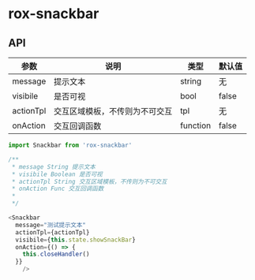 # rox-snackbar




## API
参数 | 说明 | 类型 | 默认值
-----|-----|-----|-----
message|提示文本|string|无
visibile|是否可视|bool|false
actionTpl | 交互区域模板，不传则为不可交互 | tpl |无
onAction | 交互回调函数 | function | false

```javascript
import Snackbar from 'rox-snackbar'

/**
 * message String 提示文本
 * visibile Boolean 是否可视
 * actionTpl String 交互区域模板，不传则为不可交互
 * onAction Func 交互回调函数
 * 
 */

<Snackbar 
  message="测试提示文本" 
  actionTpl={actionTpl}
  visibile={this.state.showSnackBar}
  onAction={() => {
    this.closeHandler()
  }}
    />

```

